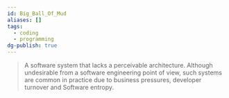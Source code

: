 ```yaml
---
id: Big_Ball_Of_Mud
aliases: []
tags:
  - coding
  - programming
dg-publish: true
---
```

> A software system that lacks a perceivable architecture. Although undesirable from a software engineering point of view, such systems are common in practice due to business pressures, developer turnover and Software entropy.
